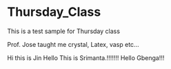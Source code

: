 # Thursday_Class
This is a test sample for Thursday class

Prof. Jose taught me crystal, Latex, vasp etc...

Hi this is Jin
Hello This is Srimanta.!!!!!!!
Hello Gbenga!!!
